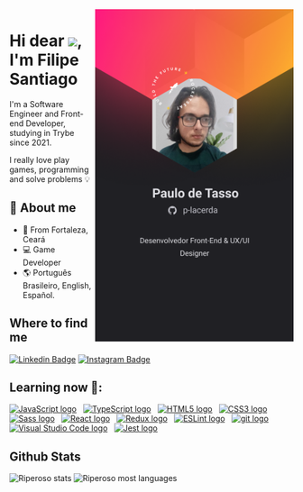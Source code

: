 <img align="right" height="590em" src="https://github.com/Riperoso/Riperoso/blob/main/Mobile.png?raw=true"/>
<h1 align="left">Hi dear <img src="https://raw.githubusercontent.com/kaueMarques/kaueMarques/master/hi.gif" width="30px">, I'm Filipe Santiago</h1>

I'm a  Software Engineer and Front-end Developer, studying in Trybe since 2021.

I really love play games, programming and solve problems 💡

## 🚀 About me

- 📍 From Fortaleza, Ceará
- 💻 Game Developer
- 🌎 Português Brasileiro, English, Español.

## Where to find me
[![Linkedin Badge](https://img.shields.io/badge/-LinkedIn-%230077B5?style=for-the-badge&logo=linkedin&logoColor=white&link=https://www.linkedin.com/in/santiagofilipe/)](https://www.linkedin.com/in/santiagofilipe/)  [![Instagram Badge](https://img.shields.io/badge/-Instagram-%23E4405F?style=for-the-badge&logo=instagram&logoColor=white&link=https://www.instagram.com/filipe_andrade2002/)](https://www.instagram.com/filipe_andrade2002/)

## Learning now :open_book::
<a name="learning-now"></a>

<a name="learning-now"></a>

[<img src="https://img.shields.io/badge/JavaScript-282C34?logo=javascript&logoColor=F7DF1E" alt="JavaScript logo" title="JavaScript" height="25" />][tech_tools_anchor]
&nbsp;
[<img src="https://img.shields.io/badge/TypeScript-282C34?logo=typescript&logoColor=3178C6" alt="TypeScript logo" title="TypeScript" height="25" />][tech_tools_anchor]
&nbsp;
[<img src="https://img.shields.io/badge/HTML5-282C34?logo=html5&logoColor=E34F26" alt="HTML5 logo" title="HTML5" height="25" />][tech_tools_anchor]
&nbsp;
[<img src="https://img.shields.io/badge/CSS3-282C34?logo=css3&logoColor=1572B6" alt="CSS3 logo" title="CSS3" height="25" />][tech_tools_anchor]
&nbsp;
[<img src="https://img.shields.io/badge/Sass-282C34?logo=sass&logoColor=61DAFB" alt="Sass logo" title="Sass" height="25" />][tech_tools_anchor]
&nbsp;
[<img src="https://img.shields.io/badge/React-282C34?logo=react&logoColor=61DAFB" alt="React logo" title="React" height="25" />][tech_tools_anchor]
&nbsp;
[<img src="https://img.shields.io/badge/Redux-282C34?logo=redux&logoColor=764ABC" alt="Redux logo" title="Redux" height="25" />][tech_tools_anchor]
&nbsp;
[<img src="https://img.shields.io/badge/ESLint-282C34?logo=eslint&logoColor=4B32C3" alt="ESLint logo" title="ESLint" height="25" />][tech_tools_anchor]
&nbsp;
[<img src="https://img.shields.io/badge/git-282C34?logo=git&logoColor=F05032" alt="git logo" title="git" height="25" />][tech_tools_anchor]
&nbsp;
[<img src="https://img.shields.io/badge/VS%20Code-282C34?logo=visual-studio-code&logoColor=007ACC" alt="Visual Studio Code logo" title="Visual Studio Code" height="25" />][tech_tools_anchor]
&nbsp;
[<img src="https://img.shields.io/badge/Jest-282C34?logo=jest&logoColor=C21325" alt="Jest logo" title="Jest" height="25" />][tech_tools_anchor]

[tech_tools_anchor]: #bonjour--

## Github Stats
<div align="left">
<img width="400em" height="160em" src="https://github-readme-stats.vercel.app/api?username=Riperoso&count_private=true&show_icons=true&include_all_commits=true&theme=midnight-purple" alt="Riperoso stats"/>
<img width="400em" height="160em" src="https://github-readme-stats.vercel.app/api/top-langs/?username=Riperoso&hide=TeX&layout=compact&theme=midnight-purple" alt="Riperoso most languages"/>
</div>

